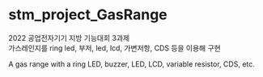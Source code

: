 # stm_project_GasRange
2022 공업전자기기 지방 기능대회 3과제  
가스레인지를 ring led, 부저, led, lcd, 가변저항, CDS 등을 이용해 구현  

A gas range with a ring LED, buzzer, LED, LCD, variable resistor, CDS, etc.  
